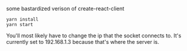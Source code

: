 some bastardized verison of create-react-client

```
yarn install
yarn start
```

You'll most likely have to change the ip that the socket connects to. It's currently set to 192.168.1.3 because that's where the server is.

